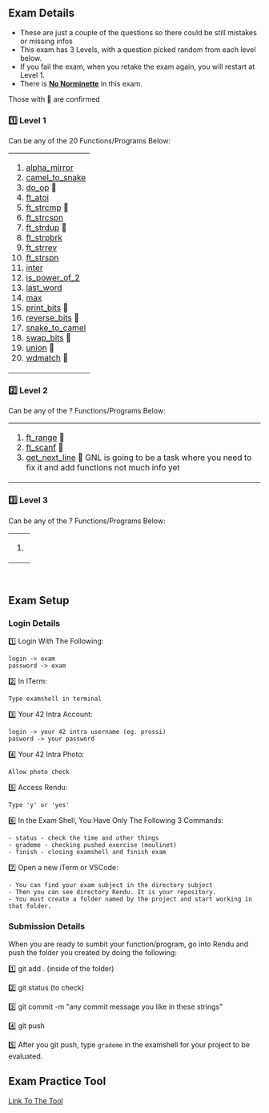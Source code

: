 ## Exam Details

- These are just a couple of the questions so there could be still mistakes or missing infos
- This exam has 3 Levels, with a question picked random from each level below.
- If you fail the exam, when you retake the exam again, you will restart at Level 1.
- There is <ins>**No Norminette**</ins> in this exam.


Those with 💯 are confirmed

### :one: Level 1
Can be any of the 20 Functions/Programs Below:
<table><tr><td>
  
1. [alpha_mirror](https://github.com/emkalkan42/New_42Exam_rank3/tree/main/Level%201/alpha_mirror)
2. [camel_to_snake](https://github.com/emkalkan42/New_42Exam_rank3/tree/main/Level%201/camel_to_snake)
3. [do_op](https://github.com/emkalkan42/New_42Exam_rank3/tree/main/Level%201/do_op) 💯
4. [ft_atoi](https://github.com/emkalkan42/New_42Exam_rank3/tree/main/Level%201/ft_atoi)
5. [ft_strcmp](https://github.com/emkalkan42/New_42Exam_rank3/tree/main/Level%201/ft_strcmp) 💯
6. [ft_strcspn](https://github.com/emkalkan42/New_42Exam_rank3/tree/main/Level%201/ft_strcspn)
7. [ft_strdup](https://github.com/emkalkan42/New_42Exam_rank3/tree/main/Level%201/ft_strdup) 💯
8. [ft_strpbrk](https://github.com/emkalkan42/New_42Exam_rank3/tree/main/Level%201/ft_strpbrk)
9. [ft_strrev](https://github.com/emkalkan42/New_42Exam_rank3/tree/main/Level%201/ft_strrev)
10. [ft_strspn](https://github.com/emkalkan42/New_42Exam_rank3/tree/main/Level%201/ft_strspn)
11. [inter](https://github.com/emkalkan42/New_42Exam_rank3/tree/main/Level%201/inter)
12. [is_power_of_2](https://github.com/emkalkan42/New_42Exam_rank3/tree/main/Level%201/is_power_of_2)
13. [last_word](https://github.com/emkalkan42/New_42Exam_rank3/tree/main/Level%201/last_word)
14. [max](https://github.com/emkalkan42/New_42Exam_rank3/tree/main/Level%201/max)
15. [print_bits](https://github.com/emkalkan42/New_42Exam_rank3/tree/main/Level%201/print_bits) 💯
16. [reverse_bits](https://github.com/emkalkan42/New_42Exam_rank3/tree/main/Level%201/reverse_bits) 💯
17. [snake_to_camel](https://github.com/emkalkan42/New_42Exam_rank3/tree/main/Level%201/snake_to_camel)
18. [swap_bits](https://github.com/emkalkan42/New_42Exam_rank3/tree/main/Level%201/swap_bits) 💯
19. [union](https://github.com/emkalkan42/New_42Exam_rank3/tree/main/Level%201/union) 💯
20. [wdmatch](https://github.com/emkalkan42/New_42Exam_rank3/tree/main/Level%201/wdmatch) 💯
</td></tr></table>

### :two: Level 2
Can be any of the ? Functions/Programs Below:
<table><tr><td>
  
1. [ft_range](https://github.com/pasqualerossi/42-School-Exam-Rank-02/blob/main/Level%203/ft_range/ft_range.c) 💯
2. [ft_scanf](https://github.com/emkalkan42/42_Berlin-Exam_Rank_3/tree/main/42-Berlin-Exam-Rank-03/Level%202/ft_scanf) 💯
3. [get_next_line](https://github.com/pasqualerossi/42-School-Exam-Rank-03/tree/main/get_next_line) 💯
	GNL is going to be a task where you need to fix it and add functions not much info yet
</td></tr></table>

### :three: Level 3
Can be any of the ? Functions/Programs Below:
<table><tr><td>

1. 
</td></tr></table>

<br>

## Exam Setup

### Login Details

:one: Login With The Following:
```
login -> exam
password -> exam
```
:two: In ITerm:
```
Type examshell in terminal
```
:three: Your 42 Intra Account:
```
login -> your 42 intra username (eg. prossi)
pasword -> your password
```
:four: Your 42 Intra Photo:
```
Allow photo check
```
:five: Access Rendu:
```
Type 'y' or 'yes'
```
:six: In the Exam Shell, You Have Only The Following 3 Commands:
```
- status - check the time and other things
- grademe - checking pushed exercise (moulinet)
- finish - closing examshell and finish exam
```
:seven: Open a new iTerm or VSCode:
```
- You can find your exam subject in the directory subject
- Then you can see directory Rendu. It is your repository.
- You must create a folder named by the project and start working in that folder.
```

### Submission Details

When you are ready to sumbit your function/program, go into Rendu and push the folder you created by doing the following:

:one: git add . (inside of the folder)

:two: git status (to check)

:three: git commit -m "any commit message you like in these strings"

:four: git push

:five: After you git push, type `grademe` in the examshell for your project to be evaluated. 

## Exam Practice Tool
[Link To The Tool](https://github.com/JCluzet/42_EXAM)
